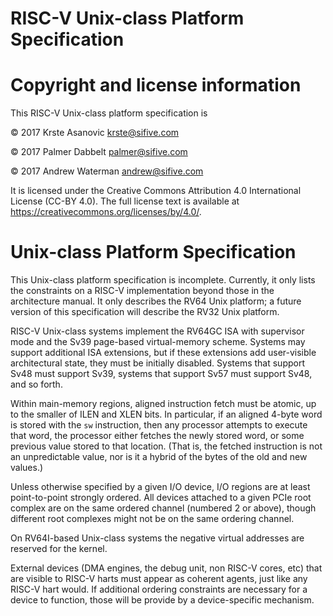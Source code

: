 # RISC-V Unix-class Platform Specification

# Copyright and license information

This RISC-V Unix-class platform specification is

 &copy; 2017 Krste Asanovic <krste@sifive.com>

 &copy; 2017 Palmer Dabbelt <palmer@sifive.com>

 &copy; 2017 Andrew Waterman <andrew@sifive.com>

It is licensed under the Creative Commons Attribution 4.0 International
License (CC-BY 4.0).  The full license text is available at
https://creativecommons.org/licenses/by/4.0/.

# Unix-class Platform Specification

This Unix-class platform specification is incomplete.  Currently, it only
lists the constraints on a RISC-V implementation beyond those in the
architecture manual.  It only describes the RV64 Unix platform; a future
version of this specification will describe the RV32 Unix platform.

RISC-V Unix-class systems implement the RV64GC ISA with supervisor mode and
the Sv39 page-based virtual-memory scheme.  Systems may support additional ISA
extensions, but if these extensions add user-visible architectural state, they
must be initially disabled.  Systems that support Sv48 must support Sv39,
systems that support Sv57 must support Sv48, and so forth.

Within main-memory regions, aligned instruction fetch must be atomic, up to
the smaller of ILEN and XLEN bits.  In particular, if an aligned 4-byte word
is stored with the `sw` instruction, then any processor attempts to execute
that word, the processor either fetches the newly stored word, or some
previous value stored to that location.  (That is, the fetched instruction is
not an unpredictable value, nor is it a hybrid of the bytes of the old and new
values.)

Unless otherwise specified by a given I/O device,
I/O regions are at least point-to-point strongly ordered.
All devices attached to a given PCIe root complex are on the same ordered
channel (numbered 2 or above), though different root complexes might not
be on the same ordering channel.

On RV64I-based Unix-class systems the negative virtual addresses are
reserved for the kernel.

External devices (DMA engines, the debug unit, non RISC-V cores, etc)
that are visible to RISC-V harts must appear as coherent agents, just
like any RISC-V hart would.  If additional ordering constraints are
necessary for a device to function, those will be provide by a
device-specific mechanism.
